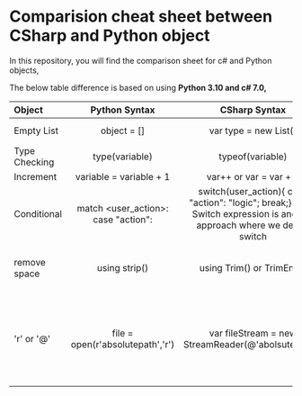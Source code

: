 # Comparision cheat sheet between CSharp and Python object
In this repository, you will find the comparison sheet for c# and Python objects,

The below table difference is based on using **Python 3.10 and c# 7.0,**

| Object      | Python Syntax     | CSharp Syntax                    | Description                    | Python Example                   | CSharp Example |
| :---        | :----:            |    :---:                         |       :---:                    | :---:                            | :--:           |
| Empty List  | object = []       | var type = new List<DataType>()  | Empty list creation            | todos = []                       | var todos = new List<string>()|
| Type Checking| type(variable)   | typeof(variable)                 | Checking type of the variable  | name = "nani" print(type(name))  | var name="nani"; Console.WriteLine(typeOf(name));|
| Increment | variable = variable + 1 | var++ or var = var + 1  | Increment by 1| i = 0 \\n i = i + 1 | var i = 0; i++; or i = i+1|
| Conditional | match <user_action>: case "action": <logic> | switch(user_action){ case "action": "logic"; break;} Note: Switch expression is another approach where we define switch | Alternative to if else implementation |user_action = input("Todo app - add, show, exit: ") match  user_action: | var user_action = Console.ReadLine(); switch(user_action) { case "add": "add an item"; break; } |
| remove space | using strip() | using Trim() or TrimEnd() |remove space from a string end | user_action = input("enter a string :") user_action = user_action.strip() | var user_action = Console.ReadLine(); user_action = user_action.TrimEnd(); |
| 'r' or '@' | file = open(r'absolutepath','r') | var fileStream = new StreamReader(@'abolsutepath');| If path contains any special characters like \t or \n then it converts into normal character | file = open(r"d:\todos.txt",'r') | var stream = new StreamReader(@"d:\todos.txt");|
